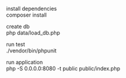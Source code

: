 install dependencies
<br/>
composer install

create db
<br/>
php data/load_db.php

run test
<br/>
./vendor/bin/phpunit

run application
<br/>
php -S 0.0.0.0:8080 -t public public/index.php
